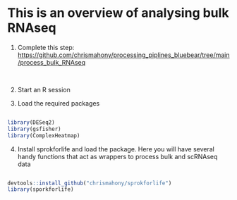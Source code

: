 # This is an overview of analysing bulk RNAseq


1. Complete this step: https://github.com/chrismahony/processing_piplines_bluebear/tree/main/process_bulk_RNAseq

<br>

2. Start an R session

3. Load the required packages

```R

library(DESeq2)
library(gsfisher)
library(ComplexHeatmap)
 ````


4. Install sprokforlife and load the package. Here you will have several handy functions that act as wrappers to process bulk and scRNAseq data

```R

devtools::install_github("chrismahony/sprokforlife")
library(sporkforlife)

```
